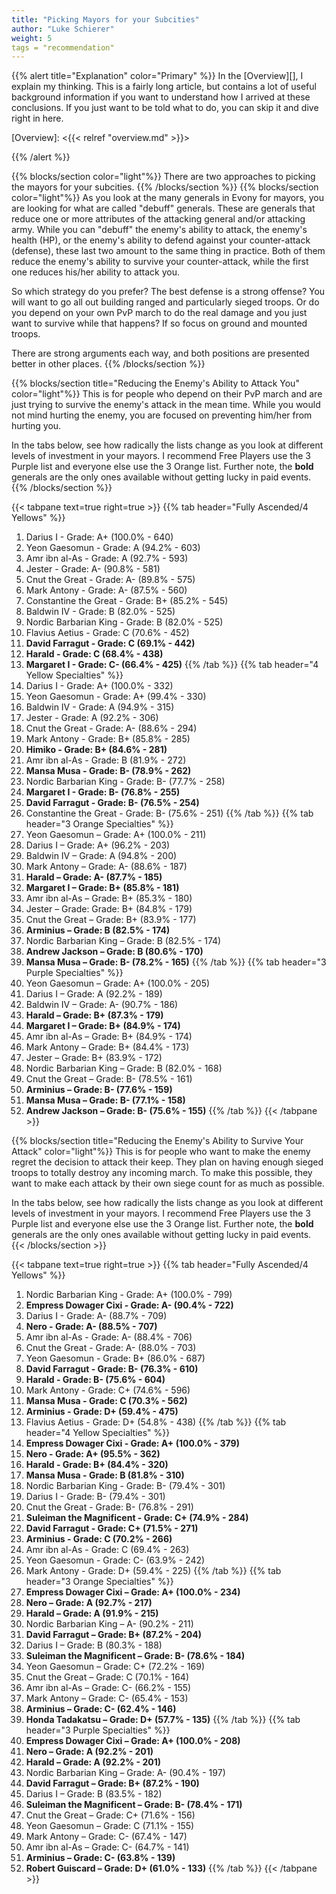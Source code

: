```yaml
---
title: "Picking Mayors for your Subcities"
author: "Luke Schierer"
weight: 5
tags = "recommendation"
---
```


{{% alert title="Explanation" color="Primary" %}}
In the [Overview][], I explain my thinking.  This is a fairly long article, but
contains a lot of useful background information if you want to understand how I
arrived at these conclusions. If you just want to be told what to do, you can
skip it and dive right in here. 

[Overview]: <{{< relref "overview.md" >}}>

{{% /alert %}}

{{% blocks/section color="light"%}}
There are two approaches to picking the mayors for your subcities.
{{% /blocks/section %}}
{{% blocks/section color="light"%}}
As you look at the many generals in Evony for mayors, you are looking for what
are called "debuff" generals.  These are generals that reduce one or more
attributes of the attacking general and/or attacking army.  While you can
"debuff" the enemy's ability to attack, the enemy's health (HP), or the enemy's
ability to defend against your counter-attack (defense), these last two amount
to the same thing in practice.  Both of them reduce the enemy's ability to
survive your counter-attack, while the first one reduces his/her ability to
attack you.

So which strategy do you prefer?  The best defense is a strong offense? You
will want to go all out building ranged and particularly sieged troops.  Or do
you depend on your own PvP march to do the real damage and you just want to
survive while that happens?  If so focus on ground and mounted troops. 

There are strong arguments each way, and both positions are presented better
in other places.
{{% /blocks/section %}}

{{% blocks/section title="Reducing the Enemy's Ability to Attack You" color="light"%}}
This is for people who depend on their PvP march and are just trying to survive
the enemy's attack in the mean time.  While you would not mind hurting the
enemy, you are focused on preventing him/her from hurting you. 

In the tabs below, see how radically the lists change as you look at different
levels of investment in your mayors.  I recommend Free Players use the 3 Purple
list and everyone else use the 3 Orange list. Further note, the **bold**
generals are the only ones available without getting lucky in paid events. 
{{% /blocks/section %}}

{{< tabpane text=true right=true >}}
{{% tab header="Fully Ascended/4 Yellows" %}}
1. Darius I - Grade:  A+  (100.0% - 640) 
1. Yeon Gaesomun - Grade:  A  (94.2% - 603) 
1. Amr ibn al-As - Grade:  A  (92.7% - 593) 
1. Jester - Grade:  A-  (90.8% - 581) 
1. Cnut the Great - Grade:  A-  (89.8% - 575) 
1. Mark Antony - Grade:  A-  (87.5% - 560) 
1. Constantine the Great - Grade:  B+  (85.2% - 545) 
1. Baldwin IV - Grade:  B  (82.0% - 525) 
1. Nordic Barbarian King - Grade:  B  (82.0% - 525) 
1. Flavius Aetius - Grade:  C  (70.6% - 452) 
1. **David Farragut - Grade:  C  (69.1% - 442)**
1. **Harald - Grade:  C  (68.4% - 438)**
1. **Margaret I - Grade:  C-  (66.4% - 425)**
{{% /tab %}}
{{% tab header="4 Yellow Specialties" %}}
1. Darius I - Grade:  A+  (100.0% - 332)
1. Yeon Gaesomun - Grade:  A+  (99.4% - 330)
1. Baldwin IV - Grade:  A  (94.9% - 315)
1. Jester - Grade:  A  (92.2% - 306)
1. Cnut the Great - Grade:  A-  (88.6% - 294)
1. Mark Antony - Grade:  B+  (85.8% - 285)
1. **Himiko - Grade:  B+  (84.6% - 281)**
1. Amr ibn al-As - Grade:  B  (81.9% - 272)
1. **Mansa Musa - Grade:  B-  (78.9% - 262)**
1. Nordic Barbarian King - Grade:  B-  (77.7% - 258)
1. **Margaret I - Grade:  B-  (76.8% - 255)**
1. **David Farragut - Grade:  B-  (76.5% - 254)**
1. Constantine the Great - Grade:  B-  (75.6% - 251)
{{% /tab %}}
{{% tab header="3 Orange Specialties" %}}
1. Yeon Gaesomun – Grade:  A+  (100.0% - 211)
1. Darius I – Grade:  A+  (96.2% - 203)
1. Baldwin IV – Grade:  A  (94.8% - 200)
1. Mark Antony – Grade:  A-  (88.6% - 187)
1. **Harald – Grade:  A-  (87.7% - 185)**
1. **Margaret I – Grade:  B+  (85.8% - 181)**
1. Amr ibn al-As – Grade:  B+  (85.3% - 180)
1. Jester – Grade: Grade:  B+  (84.8% - 179)
1. Cnut the Great – Grade:  B+  (83.9% - 177)
1. **Arminius – Grade:   B  (82.5% - 174)**
1. Nordic Barbarian King – Grade:  B  (82.5% - 174)
1. **Andrew Jackson – Grade:  B  (80.6% - 170)**
1. **Mansa Musa – Grade:  B-  (78.2% - 165)**
{{% /tab %}}
{{% tab header="3 Purple Specialties" %}}
1. Yeon Gaesomun – Grade:  A+  (100.0% - 205)
1. Darius I – Grade:  A  (92.2% - 189)
1. Baldwin IV – Grade:  A-  (90.7% - 186)
1. **Harald – Grade:  B+  (87.3% - 179)**
1. **Margaret I – Grade:  B+  (84.9% - 174)**
1. Amr ibn al-As – Grade:  B+  (84.9% - 174)
1. Mark Antony – Grade:  B+  (84.4% - 173)
1. Jester – Grade:  B+  (83.9% - 172)
1. Nordic Barbarian King – Grade:  B  (82.0% - 168)
1. Cnut the Great – Grade:  B-  (78.5% - 161)
1. **Arminius – Grade:   B-  (77.6% - 159)**
1. **Mansa Musa – Grade:  B-  (77.1% - 158)**
1. **Andrew Jackson – Grade:  B-  (75.6% - 155)**
{{% /tab %}}
{{< /tabpane >}}


{{% blocks/section title="Reducing the Enemy's Ability to Survive Your Attack" color="light"%}}
This is for people who want to make the enemy regret the decision to attack
their keep.  They plan on having enough sieged troops to totally destroy any
incoming march.  To make this possible, they want to make each attack by their
own siege count for as much as possible.

In the tabs below, see how radically the lists change as you look at different
levels of investment in your mayors.  I recommend Free Players use the 3 Purple
list and everyone else use the 3 Orange list. Further note, the **bold**
generals are the only ones available without getting lucky in paid events. 
{{< /blocks/section >}}

{{< tabpane text=true right=true >}}
{{% tab header="Fully Ascended/4 Yellows" %}}
1. Nordic Barbarian King - Grade:  A+  (100.0% - 799)
1. **Empress Dowager Cixi - Grade:  A-  (90.4% - 722)**
1. Darius I - Grade:  A-  (88.7% - 709)
1. **Nero - Grade:  A-  (88.5% - 707)**
1. Amr ibn al-As - Grade:  A-  (88.4% - 706)
1. Cnut the Great - Grade:  A-  (88.0% - 703)
1. Yeon Gaesomun - Grade:  B+  (86.0% - 687)
1. **David Farragut - Grade:  B-  (76.3% - 610)**
1. **Harald - Grade:  B-  (75.6% - 604)**
1. Mark Antony - Grade:  C+  (74.6% - 596)
1. **Mansa Musa - Grade:  C  (70.3% - 562)**
1. **Arminius - Grade:  D+  (59.4% - 475)**
1. Flavius Aetius - Grade:  D+  (54.8% - 438)
{{% /tab %}}
{{% tab header="4 Yellow Specialties" %}}
1. **Empress Dowager Cixi - Grade:  A+  (100.0% - 379)**
1. **Nero - Grade:  A+  (95.5% - 362)**
1. **Harald - Grade:  B+  (84.4% - 320)**
1. **Mansa Musa - Grade:  B  (81.8% - 310)**
1. Nordic Barbarian King - Grade:  B-  (79.4% - 301)
1. Darius I - Grade:  B-  (79.4% - 301)
1. Cnut the Great - Grade:  B-  (76.8% - 291)
1. **Suleiman the Magnificent - Grade:  C+  (74.9% - 284)**
1. **David Farragut - Grade:  C+  (71.5% - 271)**
1. **Arminius - Grade:  C  (70.2% - 266)**
1. Amr ibn al-As - Grade:  C  (69.4% - 263)
1. Yeon Gaesomun - Grade:  C-  (63.9% - 242)
1. Mark Antony - Grade:  D+  (59.4% - 225)
{{% /tab %}}
{{% tab header="3 Orange Specialties" %}}
1. **Empress Dowager Cixi – Grade:  A+  (100.0% - 234)**
1. **Nero – Grade:  A  (92.7% - 217)**
1. **Harald – Grade:  A  (91.9% - 215)**
1. Nordic Barbarian King –  A-  (90.2% - 211)
1. **David Farragut – Grade:  B+  (87.2% - 204)**
1. Darius I – Grade:  B  (80.3% - 188)
1. **Suleiman the Magnificent – Grade:  B-  (78.6% - 184)**
1. Yeon Gaesomun – Grade:  C+  (72.2% - 169)
1. Cnut the Great – Grade:  C  (70.1% - 164)
1. Amr ibn al-As – Grade:  C-  (66.2% - 155)
1. Mark Antony – Grade:  C-  (65.4% - 153)
1. **Arminius – Grade:  C-  (62.4% - 146)**
1. **Honda Tadakatsu – Grade: D+ (57.7% - 135)**
{{% /tab %}}
{{% tab header="3 Purple Specialties" %}}
1. **Empress Dowager Cixi – Grade:  A+  (100.0% - 208)**
1. **Nero – Grade:  A  (92.2% - 201)**
1. **Harald – Grade:  A  (92.2% - 201)**
1. Nordic Barbarian King – Grade:  A-  (90.4% - 197)
1. **David Farragut – Grade:  B+  (87.2% - 190)**
1. Darius I – Grade:  B  (83.5% - 182)
1. **Suleiman the Magnificent – Grade:  B-  (78.4% - 171)**
1. Cnut the Great – Grade:  C+  (71.6% - 156)
1. Yeon Gaesomun – Grade:  C  (71.1% - 155)
1. Mark Antony – Grade:  C-  (67.4% - 147)
1. Amr ibn al-As – Grade:  C-  (64.7% - 141)
1. **Arminius – Grade:  C-  (63.8% - 139)**
1. **Robert Guiscard – Grade: D+ (61.0% - 133)**
{{% /tab %}}
{{< /tabpane >}}

